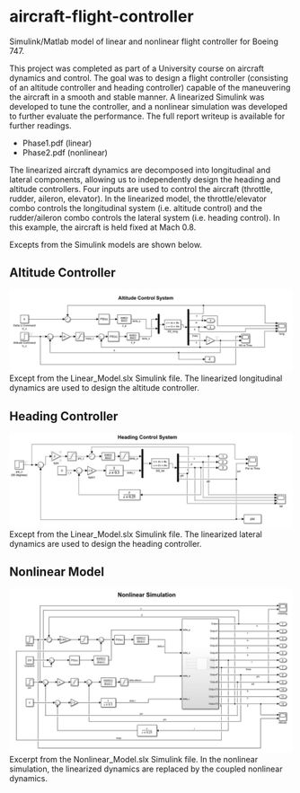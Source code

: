 # aircraft-flight-controller
Simulink/Matlab model of linear and nonlinear flight controller for Boeing 747.

This project was completed as part of a University course on aircraft dynamics and control. The goal was to design a flight controller (consisting of an altitude controller and heading controller) capable of the maneuvering the aircraft in a smooth and stable manner. A linearized Simulink was developed to tune the controller, and a nonlinear simulation was developed to further evaluate the performance. The full report writeup is available for further readings.

- Phase1.pdf (linear)
- Phase2.pdf (nonlinear)

The linearized aircraft dynamics are decomposed into longitudinal and lateral components, allowing us to independently design the heading and altitude controllers. Four inputs are used to control the aircraft (throttle, rudder, aileron, elevator). In the linearized model, the throttle/elevator combo controls the longitudinal system (i.e. altitude control) and the rudder/aileron combo controls the lateral system (i.e. heading control). In this example, the aircraft is held fixed at Mach 0.8.

Excepts from the Simulink models are shown below.

## Altitude Controller
![Altitude Controller](/img/altitude_controller.JPG)
Except from the Linear_Model.slx Simulink file. The linearized longitudinal dynamics are used to design the altitude controller.


## Heading Controller
![Heading Controller](/img/heading_controller.JPG)
Except from the Linear_Model.slx Simulink file. The linearized lateral dynamics are used to design the heading controller.


## Nonlinear Model
![Nonlinear Model](/img/nonlinear_sim.JPG)
Excerpt from the Nonlinear_Model.slx Simulink file. In the nonlinear simulation, the linearized dynamics are replaced by the coupled nonlinear dynamics.

